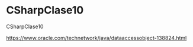 # CSharpClase10
CSharpClase10

https://www.oracle.com/technetwork/java/dataaccessobject-138824.html
